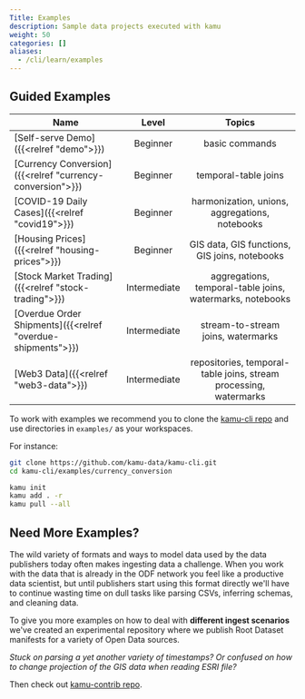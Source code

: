 ```yaml
---
Title: Examples
description: Sample data projects executed with kamu
weight: 50
categories: []
aliases:
  - /cli/learn/examples
---
```


## Guided Examples

| Name                                                        |    Level     |                              Topics                               |
| ----------------------------------------------------------- | :----------: | :---------------------------------------------------------------: |
| [Self-serve Demo]({{<relref "demo">}})                      |   Beginner   |                          basic commands                           |
| [Currency Conversion]({{<relref "currency-conversion">}})   |   Beginner   |                       temporal-table joins                        |
| [COVID-19 Daily Cases]({{<relref "covid19">}})              |   Beginner   |          harmonization, unions, aggregations, notebooks           |
| [Housing Prices]({{<relref "housing-prices">}})             |   Beginner   |           GIS data, GIS functions, GIS joins, notebooks           |
| [Stock Market Trading]({{<relref "stock-trading">}})        | Intermediate |     aggregations, temporal-table joins, watermarks, notebooks     |
| [Overdue Order Shipments]({{<relref "overdue-shipments">}}) | Intermediate |                stream-to-stream joins, watermarks                 |
| [Web3 Data]({{<relref "web3-data">}})                       | Intermediate | repositories, temporal-table joins, stream processing, watermarks |

To work with examples we recommend you to clone the [kamu-cli repo](https://github.com/kamu-data/kamu-cli) and use directories in `examples/` as your workspaces.

For instance:

```bash
git clone https://github.com/kamu-data/kamu-cli.git
cd kamu-cli/examples/currency_conversion

kamu init
kamu add . -r
kamu pull --all
```

## Need More Examples?

The wild variety of formats and ways to model data used by the data publishers today often makes ingesting data a challenge. When you work with the data that is already in the ODF network you feel like a productive data scientist, but until publishers start using this format directly we'll have to continue wasting time on dull tasks like parsing CSVs, inferring schemas, and cleaning data.

To give you more examples on how to deal with **different ingest scenarios** we've created an experimental repository where we publish Root Dataset manifests for a variety of Open Data sources.

*Stuck on parsing a yet another variety of timestamps? Or confused on how to change projection of the GIS data when reading ESRI file?* 

Then check out [kamu-contrib repo](https://github.com/kamu-data/kamu-contrib).
